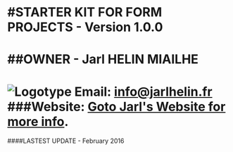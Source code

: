 #STARTER KIT FOR FORM  PROJECTS - Version 1.0.0
=============================
##OWNER - Jarl HELIN MIAILHE
=============================
![Logotype](http://jarlhelin.fr/thunderbird/jhdwpLogo.png)
Email: info@jarlhelin.fr
###Website: [Goto Jarl's Website for more info](http://jarlhelin.fr/ "Goto Jarl's Website for more info").
=============================
####LASTEST UPDATE - February 2016